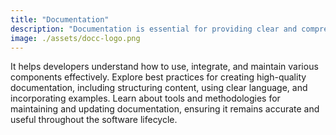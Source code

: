 ```yaml
---
title: "Documentation"
description: "Documentation is essential for providing clear and comprehensive information about software systems, APIs, and development processes."
image: ./assets/docc-logo.png
---
```


 It helps developers understand how to use, integrate, and maintain various components effectively. Explore best practices for creating high-quality documentation, including structuring content, using clear language, and incorporating examples. Learn about tools and methodologies for maintaining and updating documentation, ensuring it remains accurate and useful throughout the software lifecycle.
